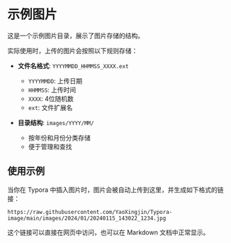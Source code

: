 # 示例图片

这是一个示例图片目录，展示了图片存储的结构。

实际使用时，上传的图片会按照以下规则存储：

- **文件名格式**: `YYYYMMDD_HHMMSS_XXXX.ext`
  - `YYYYMMDD`: 上传日期
  - `HHMMSS`: 上传时间  
  - `XXXX`: 4位随机数
  - `ext`: 文件扩展名

- **目录结构**: `images/YYYY/MM/`
  - 按年份和月份分类存储
  - 便于管理和查找

## 使用示例

当你在 Typora 中插入图片时，图片会被自动上传到这里，并生成如下格式的链接：

```
https://raw.githubusercontent.com/YaoXingjin/Typora-image/main/images/2024/01/20240115_143022_1234.jpg
```

这个链接可以直接在网页中访问，也可以在 Markdown 文档中正常显示。